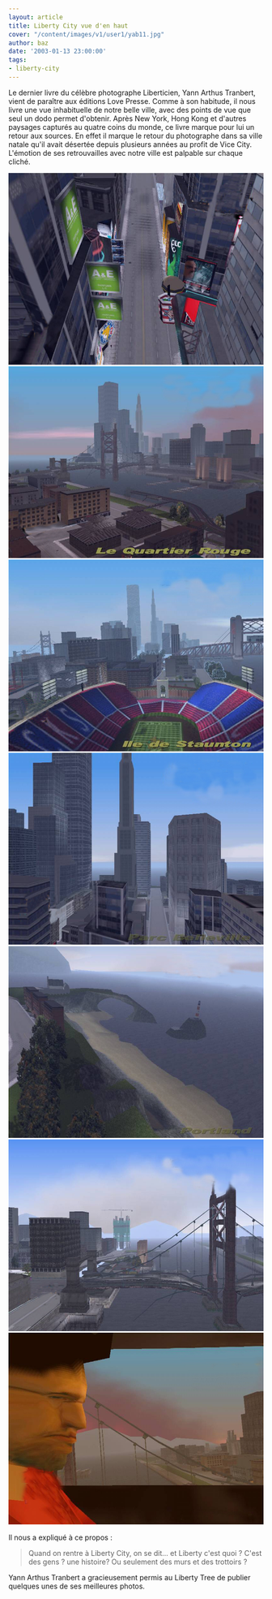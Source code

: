 ```yaml
---
layout: article
title: Liberty City vue d'en haut
cover: "/content/images/v1/user1/yab11.jpg"
author: baz
date: '2003-01-13 23:00:00'
tags:
- liberty-city
---
```


Le dernier livre du célèbre photographe Liberticien, Yann Arthus Tranbert, vient de paraître aux éditions Love Presse. Comme à son habitude, il nous livre une vue inhabituelle de notre belle ville, avec des points de vue que seul un dodo permet d'obtenir. Après New York, Hong Kong et d'autres paysages capturés au quatre coins du monde, ce livre marque pour lui un retour aux sources. En effet il marque le retour du photographe dans sa ville natale qu'il avait désertée depuis plusieurs années au profit de Vice City. L'émotion de ses retrouvailles avec notre ville est palpable sur chaque cliché.

![](/content/images/v1/user1/yab15.jpg)
![](/content/images/v1/user1/yab18.jpg)
![](/content/images/v1/user1/yab3.jpg)
![](/content/images/v1/user1/yab5.jpg)
![](/content/images/v1/user1/yab6.jpg)
![](/content/images/v1/user1/yab8.jpg)
![](/content/images/v1/user1/yab16.jpg)

Il nous a expliqué à ce propos :

> Quand on rentre à Liberty City, on se dit... et Liberty c'est quoi ? C'est des gens ? une histoire? Ou seulement des murs et des trottoirs ?

Yann Arthus Tranbert a gracieusement permis au Liberty Tree de publier quelques unes de ses meilleures photos.

<!--kg-card-end: markdown-->
